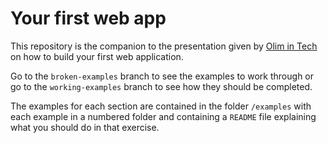 # Your first web app
This repository is the companion to the presentation given by [Olim in Tech](https://www.olimintech.org) on how to build your first web application.

Go to the `broken-examples` branch to see the examples to work through or go to the `working-examples` branch to see how they should be completed.

The examples for each section are contained in the folder `/examples` with each example in a numbered folder and containing a `README` file explaining what you should do in that exercise.
